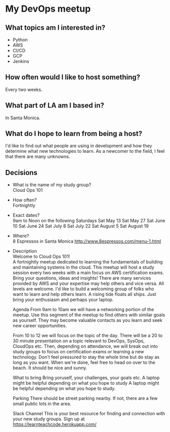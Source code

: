 # My DevOps meetup

## What topics am I interested in?

* Python
* AWS
* CI/CD
* GCP
* Jenkins

## How often would I like to host something?

Every two weeks.

## What part of LA am I based in?

In Santa Monica.

## What do I hope to learn from being a host?

I'd like to find out what people are using in development and how they determine what new technologies to learn. As a newcomer to the field, I feel that there are many unknowns.

## Decisions

- What is the name of my study group?  
    Cloud Ops 101

- How often?  
    Fortnightly

- Exact dates?  
    9am to Noon on the following Saturdays
    Sat May 13
    Sat May 27
    Sat June 10
    Sat June 24
    Sat July 8
    Sat July 22
    Sat August 5
    Sat August 19

- Where?  
    8 Espressos in Santa Monica
    http://www.8espressos.com/menu-1.html

- Description  
    Welcome to Cloud Ops 101!  
    A fortnightly meetup dedicated to learning the fundamentals of building and maintaining systems in the cloud. This meetup will host a study session every two weeks with a main focus on AWS certification exams. Bring your questions, ideas and insights! There are many services provided by AWS and your expertise may help others and vice versa. All levels are welcome. I'd like to build a welcoming group of folks who want to learn and help others learn. A rising tide floats all ships. Just bring your enthusiasm and perhaps your laptop.

    Agenda
    From 9am to 10am we will have a networking portion of the meetup. Use this segment of the meetup to find others with similar goals as yourself. They may become valuable contacts as you learn and seek new career opportunities.

    From 10 to 12 we will focus on the topic of the day. There will be a 20 to 30 minute presentation on a topic relevant to DevOps, SysOps, CloudOps etc. Then, depending on attendance, we will break out into study groups to focus on certification exams or learning a new technology. Don't feel pressured to stay the whole time but do stay as long as you want. When we're done, feel free to head on over to the beach. It should be nice and sunny.

    What to bring
    Bring yoruself, your challenges, your goals etc. A laptop might be helpful depending on what you hope to study A laptop might be helpful depending on what you hope to study.

    Parking
    There should be street parking nearby. If not, there are a few small public lots in the area.

    Slack Channel
    This is your best resource for finding and connection with your new study groups. Sign up at https://learnteachcode.herokuapp.com/



